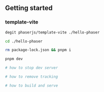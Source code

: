 ## Getting started

### template-vite

```sh
degit phaserjs/template-vite ./hello-phaser

cd ./hello-phaser

rm package-lock.json && pnpm i

pnpm dev

# how to stop dev server

# how to remove tracking

# how to build and serve
```

